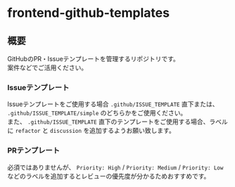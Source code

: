 # frontend-github-templates

## 概要

GitHubのPR・Issueテンプレートを管理するリポジトリです。  
案件などでご活用ください。

### Issueテンプレート

Issueテンプレートをご使用する場合 `.github/ISSUE_TEMPLATE` 直下または、 `.github/ISSUE_TEMPLATE/simple` のどちらかをご使用ください。  
また、 `.github/ISSUE_TEMPLATE` 直下のテンプレートをご使用する場合、ラベルに `refactor` と `discussion` を追加するようお願い致します。

### PRテンプレート

必須ではありませんが、 `Priority: High` / `Priority: Medium` / `Priority: Low` などのラベルを追加するとレビューの優先度が分かるためおすすめです。
